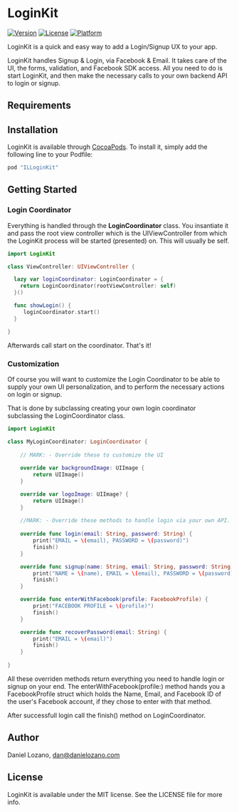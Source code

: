 # LoginKit

[![Version](https://img.shields.io/cocoapods/v/LoginKit.svg?style=flat)](http://cocoapods.org/pods/LoginKit)
[![License](https://img.shields.io/cocoapods/l/LoginKit.svg?style=flat)](http://cocoapods.org/pods/LoginKit)
[![Platform](https://img.shields.io/cocoapods/p/LoginKit.svg?style=flat)](http://cocoapods.org/pods/LoginKit)

LoginKit is a quick and easy way to add a Login/Signup UX to your app.

LoginKit handles Signup & Login, via Facebook & Email. It takes care of the UI, the forms, validation, and Facebook SDK access. All you need to do is start LoginKit, and then make the necessary calls to your own backend API to login or signup.

## Requirements

## Installation

LoginKit is available through [CocoaPods](http://cocoapods.org). To install
it, simply add the following line to your Podfile:

```ruby
pod "ILLoginKit"
```

## Getting Started

### Login Coordinator

Everything is handled through the **LoginCoordinator** class. You insantiate it and pass the root view controller which is the UIViewController from which the LoginKit process will be started (presented) on. This will usually be self.

```swift
import LoginKit

class ViewController: UIViewController { 

  lazy var loginCoordinator: LoginCoordinator = {
    return LoginCoordinator(rootViewController: self)
  }()

  func showLogin() {
     loginCoordinator.start()
  }

}
```

Afterwards call start on the coordinator. That's it!

### Customization

Of course you will want to customize the Login Coordinator to be able to supply your own UI personalization, and to perform the necessary actions on login or signup.

That is done by subclassing creating your own login coordinator subclassing the LoginCoordinator class.

```swift
import LoginKit

class MyLoginCoordinator: LoginCoordinator {
  
    // MARK: - Override these to customize the UI
  
    override var backgroundImage: UIImage {
        return UIImage()
    }

    override var logoImage: UIImage? {
        return UIImage()
    }
    
    //MARK: - Override these methods to handle login via your own API.
    
    override func login(email: String, password: String) {
        print("EMAIL = \(email), PASSWORD = \(password)")
        finish()
    }

    override func signup(name: String, email: String, password: String) {
        print("NAME = \(name), EMAIL = \(email), PASSWORD = \(password)")
        finish()
    }

    override func enterWithFacebook(profile: FacebookProfile) {
        print("FACEBOOK PROFILE = \(profile)")
        finish()
    }

    override func recoverPassword(email: String) {
        print("EMAIL = \(email)")
        finish()
    }
  
}

```

All these overriden methods return everything you need to handle login or signup on your end. The enterWithFacebook(profile:) method hands you a FacebookProfile struct which holds the Name, Email, and Facebook ID of the user's Facebook account, if they chose to enter with that method.

After successfull login call the finish() method on LoginCoordinator.

## Author

Daniel Lozano, dan@danielozano.com

## License

LoginKit is available under the MIT license. See the LICENSE file for more info.
